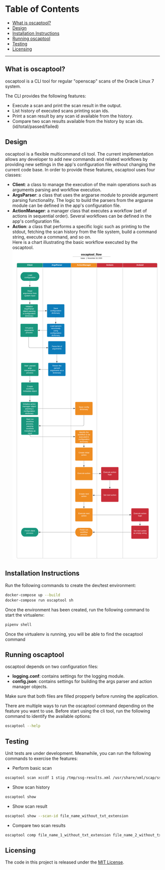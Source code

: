 Table of Contents
=======================

* [What is oscaptool?](#what-is-oscaptool)
* [Design](#design)
* [Installation Instructions](#installation-instructions)
* [Running oscaptool](#running-oscaptool)
* [Testing](#testing)
* [Licensing](#licensing)

---

What is oscaptool?
------
oscaptool is a CLI tool for regular "openscap" scans of the Oracle Linux 7 system.

The CLI provides the following features:

* Execute a scan and print the scan result in the output.
* List history of executed scans printing scan ids.
* Print a scan result by any scan id available from the history.
* Compare two scan results available from the history by scan ids. (id/total/passed/failed)

Design
------
oscaptool is a flexible multicommand cli tool. The current implementation allows any developer to add new commands and related workflows
by providing new settings in the app's configuration file without changing the current code base. In order to provide these features, oscaptool
uses four classes:
* **Client**: a class to manage the execution of the main operations such as arguments parsing and workflow execution.
* **ArgsParser**: a class that uses the argparse module to provide argument parsing functionality. The logic to build the parsers from the argparse module
can be defined in the app's configuration file.
* **ActionManager**: a manager class that executes a workflow (set of actions in sequential order). Several workflows can be defined in the app's configuration file.
* **Action**: a class that performs a specific logic such as printing to the stdout, fetching the scan history from the file system, build a command string, execute a command, and so on.  
Here is a chart illustrating the basic workflow executed by the oscaptool.
![Alt text](docs/oscaptool_flow.png?raw=true "oscaptool_workflow")

Installation Instructions
------
Run the following commands to create the dev/test environment:
```bash
docker-compose up --build
docker-compose run oscaptool sh
```
Once the environment has been created, run the following command to start the virtualenv:
```bash
pipenv shell
```
Once the virtualenv is running, you will be able to find the oscaptool command

Running oscaptool
------
oscaptool depends on two configuration files:
* **logging.conf**: contains settings for the logging module.
* **config.json**: contains settings for building the args parser and action manager objects.

Make sure that both files are filled propperly before running the application.

There are multiple ways to run the oscaptool command depending on the feature you want to use. 
Before start using the cli tool, run the following command to identify the available options:
```bash
oscaptool --help
```
Testing
------
Unit tests are under development. Meanwhile, you can run the following commands to exercise the features:  
* Perform basic scan
```bash
oscaptool scan xccdf 1 stig /tmp/ssg-results.xml /usr/share/xml/scap/ssg/content/ssg-ol7-cpe-dictionary.xml /usr/share/xml/scap/ssg/content/ssg-ol7-xccdf.xml
```
* Show scan history
```bash
oscaptool show
```
* Show scan result
```bash
oscaptool show --scan-id file_name_without_txt_extension
```
* Compare two scan results
```bash
oscaptool comp file_name_1_without_txt_extension file_name_2_without_txt_extension
```
Licensing
------
The code in this project is released under the [MIT License](LICENSE).